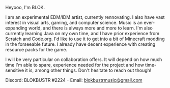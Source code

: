 Heyooo, I'm BLOK.

I am an experimental EDM/IDM artist, currently rennovating. I also have vast interest in visual arts, gaming, and computer science.
Music is an ever-expanding world, and there is always more and more to learn. I'm also currently learning Java on my own time, and I have prior experience from Scratch and Code.org. I'd like to use it to get into a bit of Minecraft modding in the forseeable future. I already have decent experience with creating resource packs for the game.

I will be very particular on collaboration offers. It will depend on how much time I'm able to spare, experience needed for the project and how time-sensitive it is, among other things. Don't hesitate to reach out though!

Discord: BLOKBUSTR #2224 - Email: blokbustrmusic@gmail.com
